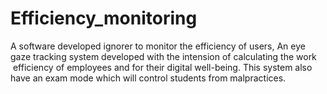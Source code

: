 # Efficiency_monitoring
A software developed ignorer to monitor the efficiency of users, An eye gaze tracking system developed with the intension of calculating the work  efficiency of employees and for their digital well-being.  This system also have an exam mode which will control students from malpractices.
 
